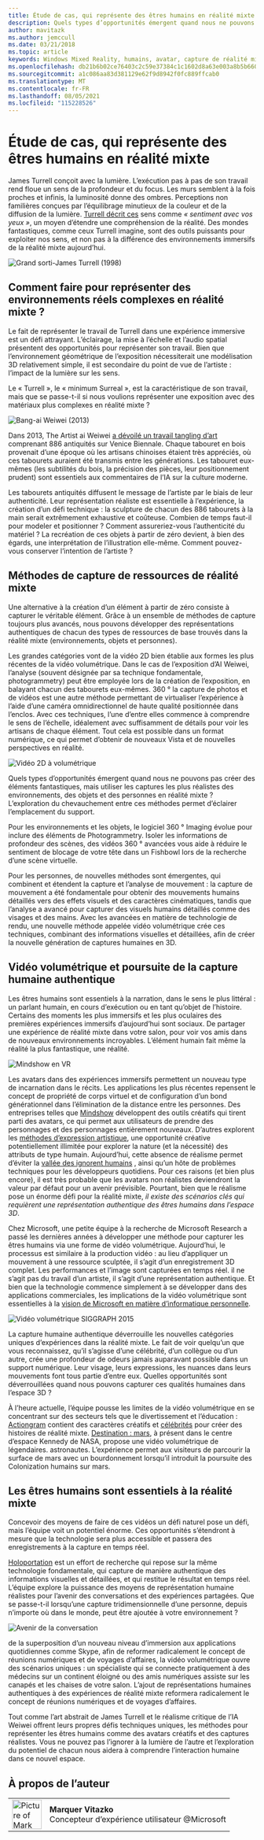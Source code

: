 ```yaml
---
title: Étude de cas, qui représente des êtres humains en réalité mixte
description: Quels types d’opportunités émergent quand nous ne pouvons pas créer des éléments fantastiques, mais utiliser les captures les plus réalistes des environnements, des objets et des personnes en réalité mixte ?
author: mavitazk
ms.author: jemccull
ms.date: 03/21/2018
ms.topic: article
keywords: Windows Mixed Reality, humains, avatar, capture de réalité mixte, vidéo volumétrique
ms.openlocfilehash: db21b6b02ce76403c2c59e37384c1c1602d8a63e003a8b5b6601c5daf7b9c2a7
ms.sourcegitcommit: a1c086aa83d381129e62f9d8942f0fc889ffcab0
ms.translationtype: MT
ms.contentlocale: fr-FR
ms.lasthandoff: 08/05/2021
ms.locfileid: "115228526"
---
```

# <a name="case-study---representing-humans-in-mixed-reality"></a>Étude de cas, qui représente des êtres humains en réalité mixte

James Turrell conçoit avec la lumière. L’exécution pas à pas de son travail rend floue un sens de la profondeur et du focus. Les murs semblent à la fois proches et infinis, la luminosité donne des ombres. Perceptions non familières conçues par l’équilibrage minutieux de la couleur et de la diffusion de la lumière. [Turrell décrit ces](https://www.sculpture.org/documents/scmag02/nov02/turrell/turrell.shtml) sens comme *« sentiment avec vos yeux »*, un moyen d’étendre une compréhension de la réalité. Des mondes fantastiques, comme ceux Turrell imagine, sont des outils puissants pour exploiter nos sens, et non pas à la différence des environnements immersifs de la réalité mixte aujourd’hui.

![Grand sorti-James Turrell (1998)](../develop/platform-capabilities-and-apis/images/wide-out-james-turrell.jpg)

## <a name="how-do-you-represent-complex-real-world-environments-in-mixed-reality"></a>Comment faire pour représenter des environnements réels complexes en réalité mixte ?

Le fait de représenter le travail de Turrell dans une expérience immersive est un défi attrayant. L’éclairage, la mise à l’échelle et l’audio spatial présentent des opportunités pour représenter son travail. Bien que l’environnement géométrique de l’exposition nécessiterait une modélisation 3D relativement simple, il est secondaire du point de vue de l’artiste : l’impact de la lumière sur les sens.

Le « Turrell », le « minimum Surreal », est la caractéristique de son travail, mais que se passe-t-il si nous voulions représenter une exposition avec des matériaux plus complexes en réalité mixte ?

![Bang-ai Weiwei (2013)](../develop/platform-capabilities-and-apis/images/bang-ai-weiwie.jpg)

Dans 2013, The Artist ai Weiwei [a dévoilé un travail tangling d’art](https://www.designboom.com/art/ai-weiwei-bang-installation-at-venice-art-biennale-2013/) comprenant 886 antiquités sur Venice Biennale. Chaque tabouret en bois provenait d’une époque où les artisans chinoises étaient très appréciés, où ces tabourets auraient été transmis entre les générations. Les tabouret eux-mêmes (les subtilités du bois, la précision des pièces, leur positionnement prudent) sont essentiels aux commentaires de l’IA sur la culture moderne.

Les tabourets antiquités diffusent le message de l’artiste par le biais de leur authenticité. Leur représentation réaliste est essentielle à l’expérience, la création d’un défi technique : la sculpture de chacun des 886 tabourets à la main serait extrêmement exhaustive et coûteuse. Combien de temps faut-il pour modeler et positionner ? Comment assureriez-vous l’authenticité du matériel ? La recréation de ces objets à partir de zéro devient, à bien des égards, une interprétation de l’illustration elle-même. Comment pouvez-vous conserver l’intention de l’artiste ?

## <a name="methods-of-capturing-mixed-reality-assets"></a>Méthodes de capture de ressources de réalité mixte

Une alternative à la création d’un élément à partir de zéro consiste à capturer le véritable élément. Grâce à un ensemble de méthodes de capture toujours plus avancés, nous pouvons développer des représentations authentiques de chacun des types de ressources de base trouvés dans la réalité mixte (environnements, objets et personnes).

Les grandes catégories vont de la vidéo 2D bien établie aux formes les plus récentes de la vidéo volumétrique. Dans le cas de l’exposition d’AI Weiwei, l’analyse (souvent désignée par sa technique fondamentale, photogrammetry) peut être employée lors de la création de l’exposition, en balayant chacun des tabourets eux-mêmes. 360 ° la capture de photos et de vidéos est une autre méthode permettant de virtualiser l’expérience à l’aide d’une caméra omnidirectionnel de haute qualité positionnée dans l’enclos. Avec ces techniques, l’une d’entre elles commence à comprendre le sens de l’échelle, idéalement avec suffisamment de détails pour voir les artisans de chaque élément. Tout cela est possible dans un format numérique, ce qui permet d’obtenir de nouveaux Vista et de nouvelles perspectives en réalité.

![Vidéo 2D à volumétrique](../develop/platform-capabilities-and-apis/images/2d-to-volumetric-video.png)

Quels types d’opportunités émergent quand nous ne pouvons pas créer des éléments fantastiques, mais utiliser les captures les plus réalistes des environnements, des objets et des personnes en réalité mixte ? L’exploration du chevauchement entre ces méthodes permet d’éclairer l’emplacement du support.

Pour les environnements et les objets, le logiciel 360 ° Imaging évolue pour inclure des éléments de Photogrammetry. Isoler les informations de profondeur des scènes, des vidéos 360 ° avancées vous aide à réduire le sentiment de blocage de votre tête dans un Fishbowl lors de la recherche d’une scène virtuelle.

Pour les personnes, de nouvelles méthodes sont émergentes, qui combinent et étendent la capture et l’analyse de mouvement : la capture de mouvement a été fondamentale pour obtenir des mouvements humains détaillés vers des effets visuels et des caractères cinématiques, tandis que l’analyse a avancé pour capturer des visuels humains détaillés comme des visages et des mains. Avec les avancées en matière de technologie de rendu, une nouvelle méthode appelée vidéo volumétrique crée ces techniques, combinant des informations visuelles et détaillées, afin de créer la nouvelle génération de captures humaines en 3D.

## <a name="volumetric-video-and-the-pursuit-of-authentic-human-capture"></a>Vidéo volumétrique et poursuite de la capture humaine authentique

Les êtres humains sont essentiels à la narration, dans le sens le plus littéral : un parlant humain, en cours d’exécution ou en tant qu’objet de l’histoire. Certains des moments les plus immersifs et les plus oculaires des premières expériences immersifs d’aujourd’hui sont sociaux. De partager une expérience de réalité mixte dans votre salon, pour voir vos amis dans de nouveaux environnements incroyables. L’élément humain fait même la réalité la plus fantastique, une réalité.

![Mindshow en VR](../develop/platform-capabilities-and-apis/images/mindshow-in-vr-640px.jpg)

Les avatars dans des expériences immersifs permettent un nouveau type de incarnation dans le récits. Les applications les plus récentes repensent le concept de propriété de corps virtuel et de configuration d’un bond générationnel dans l’élimination de la distance entre les personnes. Des entreprises telles que [Mindshow](https://mindshow.com/) développent des outils créatifs qui tirent parti des avatars, ce qui permet aux utilisateurs de prendre des personnages et des personnages entièrement nouveaux. D’autres explorent les [méthodes d’expression artistique](https://en.wikipedia.org/wiki/Uncanny_valley), une opportunité créative potentiellement illimitée pour explorer la nature (et la nécessité) des attributs de type humain. Aujourd’hui, cette absence de réalisme permet d’éviter la [vallée des ignorent humains](https://en.wikipedia.org/wiki/Uncanny_valley) , ainsi qu’un hôte de problèmes techniques pour les développeurs quotidiens. Pour ces raisons (et bien plus encore), il est très probable que les avatars non réalistes deviendront la valeur par défaut pour un avenir prévisible. Pourtant, bien que le réalisme pose un énorme défi pour la réalité mixte, *il existe des scénarios clés qui requièrent une représentation authentique des êtres humains dans l’espace 3D*.

Chez Microsoft, une petite équipe à la recherche de Microsoft Research a passé les dernières années à développer une méthode pour capturer les êtres humains via une forme de vidéo volumétrique. Aujourd’hui, le processus est similaire à la production vidéo : au lieu d’appliquer un mouvement à une ressource sculptée, il s’agit d’un enregistrement 3D complet. Les performances et l’image sont capturées en temps réel. il ne s’agit pas du travail d’un artiste, il s’agit d’une représentation authentique. Et bien que la technologie commence simplement à se développer dans des applications commerciales, les implications de la vidéo volumétrique sont essentielles à la [vision de Microsoft en matière d’informatique personnelle](https://www.youtube.com/watch?v=tcyj-_IEWt8).

![Vidéo volumétrique SIGGRAPH 2015](../develop/platform-capabilities-and-apis/images/volumetric-video-siggraph-2015.gif)

La capture humaine authentique déverrouille les nouvelles catégories uniques d’expériences dans la réalité mixte. Le fait de voir quelqu’un que vous reconnaissez, qu’il s’agisse d’une célébrité, d’un collègue ou d’un autre, crée une profondeur de odeurs jamais auparavant possible dans un support numérique. Leur visage, leurs expressions, les nuances dans leurs mouvements font tous partie d’entre eux. Quelles opportunités sont déverrouillées quand nous pouvons capturer ces qualités humaines dans l’espace 3D ?

À l’heure actuelle, l’équipe pousse les limites de la vidéo volumétrique en se concentrant sur des secteurs tels que le divertissement et l’éducation : [Actiongram](https://www.microsoft.com/p/actiongram/9nblggh5ftmt) contient des caractères créatifs et [célébrités](https://www.youtube.com/watch?v=BwWueXlsOrA) pour créer des histoires de réalité mixte. [Destination : mars](https://www.jpl.nasa.gov/news/news.php?feature=6220), à présent dans le centre d’espace Kennedy de NASA, propose une vidéo volumétrique de légendaires. astronautes. L’expérience permet aux visiteurs de parcourir la surface de mars avec un bourdonnement lorsqu’il introduit la poursuite des Colonization humains sur mars.

## <a name="humans-are-fundamental-to-mixed-reality"></a>Les êtres humains sont essentiels à la réalité mixte

Concevoir des moyens de faire de ces vidéos un défi naturel pose un défi, mais l’équipe voit un potentiel énorme. Ces opportunités s’étendront à mesure que la technologie sera plus accessible et passera des enregistrements à la capture en temps réel.

[Holoportation](https://www.microsoft.com/research/project/holoportation-3/) est un effort de recherche qui repose sur la même technologie fondamentale, qui capture de manière authentique des informations visuelles et détaillées, et qui restitue le résultat en temps réel. L’équipe explore la puissance des moyens de représentation humaine réalistes pour l’avenir des conversations et des expériences partagées. Que se passe-t-il lorsqu’une capture tridimensionnelle d’une personne, depuis n’importe où dans le monde, peut être ajoutée à votre environnement ?

![Avenir de la conversation](../develop/platform-capabilities-and-apis/images/girl-with-dress.jpg)

de la superposition d’un nouveau niveau d’immersion aux applications quotidiennes comme Skype, afin de reformer radicalement le concept de réunions numériques et de voyages d’affaires, la vidéo volumétrique ouvre des scénarios uniques : un spécialiste qui se connecte pratiquement à des médecins sur un continent éloigné ou des amis numériques assiste sur les canapés et les chaises de votre salon. L’ajout de représentations humaines authentiques à des expériences de réalité mixte reformera radicalement le concept de réunions numériques et de voyages d’affaires.

Tout comme l’art abstrait de James Turrell et le réalisme critique de l’IA Weiwei offrent leurs propres défis techniques uniques, les méthodes pour représenter les êtres humains comme des avatars créatifs et des captures réalistes. Vous ne pouvez pas l’ignorer à la lumière de l’autre et l’exploration du potentiel de chacun nous aidera à comprendre l’interaction humaine dans ce nouvel espace.

## <a name="about-the-author"></a>À propos de l’auteur

<table style="border-collapse:collapse" padding-left="0px">
<tr>
<td style="border-style: none" width="60"><img alt="Picture of Mark Vitazko" width="60" height="60" src="images/mark-vitazko.jpg"></td>
<td style="border-style: none"><b>Marquer Vitazko</b><br>Concepteur d’expérience utilisateur @Microsoft</td>
</tr>
</table>
